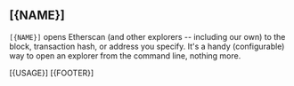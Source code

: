 <!-- markdownlint-disable MD041 -->
## [{NAME}]

`[{NAME}]` opens Etherscan (and other explorers -- including our own) to the block, transaction hash, or address you specify. It's a handy (configurable) way to open an explorer from the command line, nothing more.

[{USAGE}]
[{FOOTER}]

